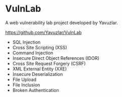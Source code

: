 # VulnLab
A web vulnerability lab project developed by Yavuzlar.

https://github.com/Yavuzlar/VulnLab

- SQL Injection
- Cross Site Scripting (XSS)
- Command Injection
- Insecure Direct Object References (IDOR)
- Cross Site Request Forgery (CSRF)
- XML External Entity (XXE)
- Insecure Deserialization
- File Upload
- File Inclusion
- Broken Authentication
